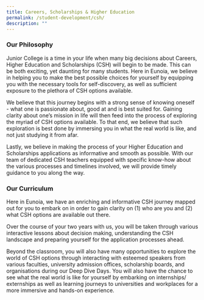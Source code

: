 ```yaml
---
title: Careers, Scholarships & Higher Education
permalink: /student-development/csh/
description: ""
---
```

### Our Philosophy

Junior College is a time in your life when many big decisions about Careers, Higher Education and Scholarships (CSH) will begin to be made. This can be both exciting, yet daunting for many students. Here in Eunoia, we believe in helping you to make the best possible choices for yourself by equipping you with the necessary tools for self-discovery, as well as sufficient exposure to the plethora of CSH options available.

We believe that this journey begins with a strong sense of knowing oneself - what one is passionate about, good at and is best suited for. Gaining clarity about one’s mission in life will then feed into the process of exploring the myriad of CSH options available. To that end, we believe that such exploration is best done by immersing you in what the real world is like, and not just studying it from afar.

Lastly, we believe in making the process of your Higher Education and Scholarships applications as informative and smooth as possible. With our team of dedicated CSH teachers equipped with specific know-how about the various processes and timelines involved, we will provide timely guidance to you along the way.

### Our Curriculum

Here in Eunoia, we have an enriching and informative CSH journey mapped out for you to embark on in order to gain clarity on (1) who are you and (2) what CSH options are available out there.

Over the course of your two years with us, you will be taken through various interactive lessons about decision making, understanding the CSH landscape and preparing yourself for the application processes ahead.

Beyond the classroom, you will also have many opportunities to explore the world of CSH options through interacting with esteemed speakers from various faculties, university admission offices, scholarship boards, and organisations during our Deep Dive Days. You will also have the chance to see what the real world is like for yourself by embarking on internships/ externships as well as learning journeys to universities and workplaces for a more immersive and hands-on experience.